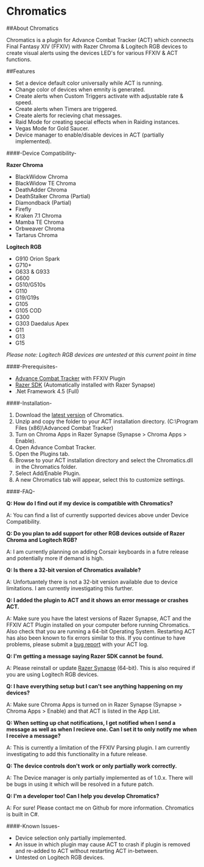 # Chromatics

##About Chromatics

Chromatics is a plugin for Advance Combat Tracker (ACT) which connects Final Fantasy XIV (FFXIV) with Razer Chroma & Logitech RGB devices to create visual alerts using the devices LED's for various FFXIV & ACT functions.



##Features

* Set a device default color universally while ACT is running.
* Change color of devices when emnity is generated.
* Create alerts when Custom Triggers activate with adjustable rate & speed.
* Create alerts when Timers are triggered.
* Create alerts for recieving chat messages.
* Raid Mode for creating special effects when in Raiding instances.
* Vegas Mode for Gold Saucer.
* Device manager to enable/disable devices in ACT (partially implemented).


####-Device Compatibility-

**Razer Chroma**
* BlackWidow Chroma
* BlackWidow TE Chroma
* DeathAdder Chroma
* DeathStalker Chroma (Partial)
* Diamondback (Partial)
* Firefly
* Kraken 7.1 Chroma
* Mamba TE Chroma
* Orbweaver Chroma
* Tartarus Chroma

**Logitech RGB**
* G910 Orion Spark
* G710+
* G633 & G933
* G600
* G510/G510s
* G110
* G19/G19s
* G105
* G105 COD
* G300
* G303 Daedalus Apex
* G11
* G13
* G15

*Please note: Logitech RGB devices are untested at this current point in time*


####-Prerequisites-

* [Advance Combat Tracker](http://advancedcombattracker.com/) with FFXIV Plugin
* [Razer SDK](http://www.razerzone.com/au-en/synapse) (Automatically installed with Razer Synapse)
* .Net Framework 4.5 (Full)


####-Installation-

1. Download the [latest version](https://github.com/roxaskeyheart/Chromatics/releases) of Chromatics.
2. Unzip and copy the folder to your ACT installation directory. (C:\Program Files (x86)\Advanced Combat Tracker)
3. Turn on Chroma Apps in Razer Synapse (Synapse > Chroma Apps > Enable).
4. Open Advance Combat Tracker.
5. Open the Plugins tab.
6. Browse to your ACT installation directory and select the Chromatics.dll in the Chromatics folder.
7. Select Add/Enable Plugin.
8. A new Chromatics tab will appear, select this to customize settings.


####-FAQ-

**Q: How do I find out if my device is compatible with Chromatics?**

A: You can find a list of currently supported devices above under Device Compatibility.


**Q: Do you plan to add support for other RGB devices outside of Razer Chroma and Logitech RGB?**

A: I am currently planning on adding Corsair keyboards in a futre release and potentially more if demand is high.


**Q: Is there a 32-bit version of Chromatics available?**

A: Unfortuantely there is not a 32-bit version available due to device limitations. I am currently investigating this further.


**Q: I added the plugin to ACT and it shows an error message or crashes ACT.**

A: Make sure you have the latest versions of Razer Synapse, ACT and the FFXIV ACT Plugin installed on your computer before running Chromatics. Also check that you are running a 64-bit Operating System. Restarting ACT has also been known to fix errors similar to this. If you continue to have problems, please submit a [bug report](https://github.com/roxaskeyheart/Chromatics/issues) with your ACT log.


**Q: I'm getting a message saying Razer SDK cannot be found.**

A: Please reinstall or update [Razer Synapse](http://www.razerzone.com/au-en/synapse) (64-bit). This is also required if you are using Logitech RGB devices.


**Q: I have everything setup but I can't see anything happening on my devices?**

A: Make sure Chroma Apps is turned on in Razer Synapse (Synapse > Chroma Apps > Enable) and that ACT is listed in the App List.


**Q: When setting up chat notifications, I get notified when I send a message as well as when I recieve one. Can I set it to only notify me when I receive a message?**

A: This is currently a limitation of the FFXIV Parsing plugin. I am currently investigating to add this functionality in a future release.


**Q: The device controls don't work or only partially work correctly.**

A: The Device manager is only partially implemented as of 1.0.x. There will be bugs in using it which will be resolved in a future patch.


**Q: I'm a developer too! Can I help you develop Chromatics?**

A: For sure! Please contact me on Github for more information. Chromatics is built in C#.



####-Known Issues-

* Device selection only partially implemented.
* An issue in which plugin may cause ACT to crash if plugin is removed and re-added to ACT without restarting ACT in-between.
* Untested on Logitech RGB devices.
